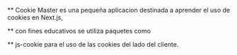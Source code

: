 \*\* Cookie Master es una pequeña aplicacion destinada a aprender el uso de cookies en Next.js,

\*\* con fines educativos se utiliza paquetes como

\*\* js-cookie para el uso de las cookies del lado del cliente.
